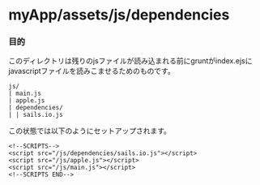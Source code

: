 # myApp/assets/js/dependencies
### 目的
このディレクトリは残りのjsファイルが読み込まれる前にgruntがindex.ejsにjavascriptファイルを読みこませるためのものです。

    js/
    | main.js
    | apple.js
    | dependencies/
    | | sails.io.js

この状態では以下のようにセットアップされます。

    <!--SCRIPTS-->
    <script src="/js/dependencies/sails.io.js"></script>
    <script src="/js/apple.js"></script>
    <script src="/js/main.js"></script>
    <!--SCRIPTS END-->


<docmeta name="uniqueID" value="dependenciesmd334158">
<docmeta name="displayName" value="dependencies">

